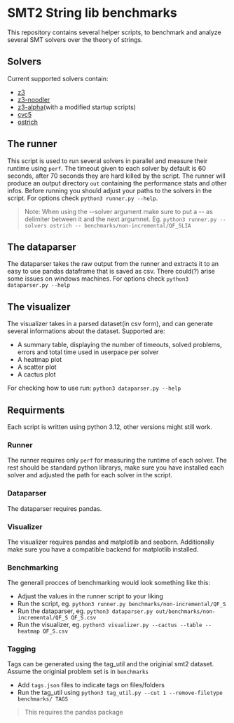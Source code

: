 # SMT2 String lib benchmarks

This repository contains several helper scripts, to benchmark and
analyze several SMT solvers over the theory of strings.

## Solvers
Current supported solvers contain:
  - [z3](https://github.com/Z3Prover/z3)
  - [z3-noodler](https://github.com/VeriFIT/z3-noodler)
  - [z3-alpha](https://github.com/JohnLyu2/z3alpha)(with a modified startup scripts)
  - [cvc5](https://github.com/cvc5/cvc5)
  - [ostrich](https://github.com/uuverifiers/ostrich)

## The runner
This script is used to run several solvers in parallel and measure their runtime using `perf`.
The timeout given to each solver by default is 60 seconds, after 70 seconds they are hard killed by the script.
The runner will produce an output directory `out` containing the performance stats and other infos.
Before running you should adjust your paths to the solvers in the script.
For options check `python3 runner.py --help`.

> Note:
> When using the --solver argument make sure to put a -- as delimiter between it and the next argumnet.
> Eg. `python3 runner.py --solvers ostrich -- benchmarks/non-incremental/QF_SLIA`

## The dataparser
The dataparser takes the raw output from the runner and extracts it to an 
easy to use pandas dataframe that is saved as csv.
There could(?) arise some issues on windows machines.
For options check `python3 dataparser.py --help`

## The visualizer
The visualizer takes in a parsed dataset(in csv form), and can generate 
several informations about the dataset. 
Supported are:
  - A summary table, displaying the number of timeouts, solved problems, errors and total time used in userpace per solver
  - A heatmap plot
  - A scatter plot
  - A cactus plot

For checking how to use run:
`python3 dataparser.py --help`

## Requirments
Each script is written using python 3.12, other versions might still work.

### Runner
The runner requires only `perf` for measuring the runtime of each solver.
The rest should be standard python librarys, make sure you have installed each solver
and adjusted the path for each solver in the script.

### Dataparser
The dataparser requires pandas.

### Visualizer
The visualizer requires pandas and matplotlib and seaborn.
Additionally make sure you have a compatible backend for matplotlib installed.

### Benchmarking
The generall procces of benchmarking would look something like this:
- Adjust the values in the runner script to your liking
- Run the script, eg. `python3 runner.py benchmarks/non-incremental/QF_S`
- Run the dataparser, eg. `python3 dataparser.py out/benchmarks/non-incremental/QF_S QF_S.csv`
- Run the visualizer, eg. `python3 visualizer.py --cactus --table --heatmap QF_S.csv`

### Tagging
Tags can be generated using the tag_util and the originial smt2 dataset.
Assume the originial problem set is in `benchmarks`
- Add `tags.json` files to indicate tags on files/folders
- Run the tag_util using `python3 tag_util.py --cut 1 --remove-filetype benchmarks/ TAGS`

> This requires the pandas package

